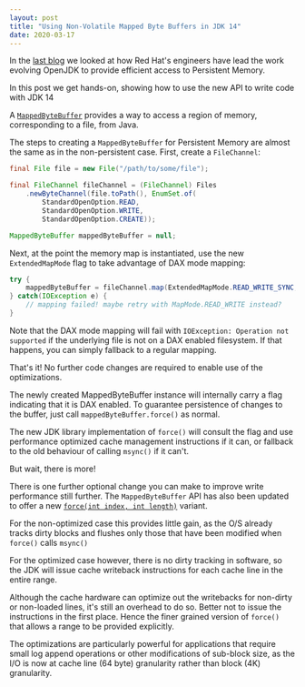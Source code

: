 ```yaml
---
layout: post
title: "Using Non-Volatile Mapped Byte Buffers in JDK 14"
date: 2020-03-17
---
```


In the [last blog](https://github.com/jhalliday/mashona/blog/2020/03/16/jep-352) we looked at how Red Hat's engineers have lead the work evolving OpenJDK to provide efficient access to Persistent Memory.

In this post we get hands-on, showing how to use the new API to write code with JDK 14

A [```MappedByteBuffer```](https://docs.oracle.com/en/java/javase/14/docs/api/java.base/java/nio/MappedByteBuffer.html) provides a way to access a region of memory, corresponding to a file, from Java.

The steps to creating a ```MappedByteBuffer``` for Persistent Memory are almost the same as in the non-persistent case. First, create a ```FileChannel```:

```java
final File file = new File("/path/to/some/file");

final FileChannel fileChannel = (FileChannel) Files
    .newByteChannel(file.toPath(), EnumSet.of(
        StandardOpenOption.READ,
        StandardOpenOption.WRITE,
        StandardOpenOption.CREATE));

MappedByteBuffer mappedByteBuffer = null;
```
                        
Next, at the point the memory map is instantiated, use the new ```ExtendedMapMode``` flag to take advantage of DAX mode mapping:

```java
try {
    mappedByteBuffer = fileChannel.map(ExtendedMapMode.READ_WRITE_SYNC, position, size);
} catch(IOException e) {
    // mapping failed! maybe retry with MapMode.READ_WRITE instead?
}                        
```

Note that the DAX mode mapping will fail with ```IOException: Operation not supported``` if the underlying file is not on a DAX enabled filesystem. If that happens, you can simply fallback to a regular mapping.

That's it! No further code changes are required to enable use of the optimizations.

The newly created MappedByteBuffer instance will internally carry a flag indicating that it is DAX enabled.
To guarantee persistence of changes to the buffer, just call ```mappedByteBuffer.force()``` as normal.

The new JDK library implementation of ```force()``` will consult the flag and use performance optimized cache management instructions if it can, or fallback to the old behaviour of calling ```msync()``` if it can't.

But wait, there is more!

There is one further optional change you can make to improve write performance still further.
The ```MappedByteBuffer``` API has also been updated to offer a new [```force(int index, int length)```](https://docs.oracle.com/en/java/javase/14/docs/api/java.base/java/nio/MappedByteBuffer.html#force(int,int)) variant.

For the non-optimized case this provides little gain, as the O/S already tracks dirty blocks and flushes only those that have been modified when ```force()``` calls ```msync()```

For the optimized case however, there is no dirty tracking in software, so the JDK will issue cache writeback instructions for each cache line in the entire range.

Although the cache hardware can optimize out the writebacks for non-dirty or non-loaded lines, it's still an overhead to do so. Better not to issue the instructions in the first place.
Hence the finer grained version of ```force()``` that allows a range to be provided explicitly.

The optimizations are particularly powerful for applications that require small log append operations or other modifications of sub-block size, as the I/O is now at cache line (64 byte) granularity rather than block (4K) granularity.

